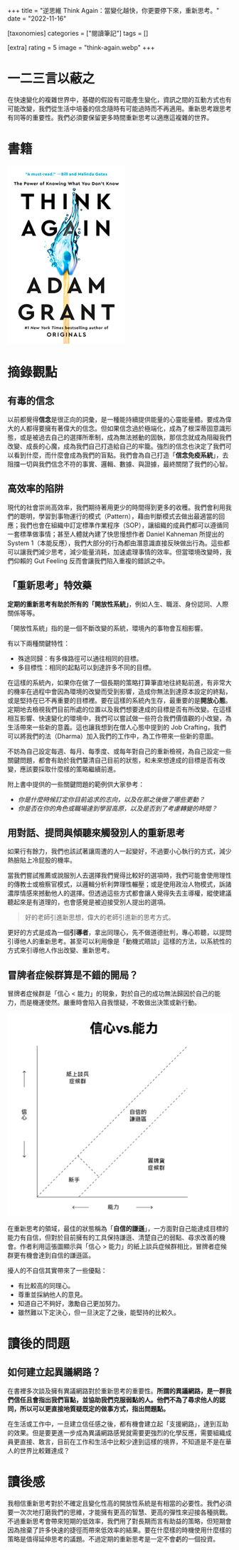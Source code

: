 +++
title = "逆思維 Think Again：當變化越快，你更要停下來，重新思考。"
date = "2022-11-16"

[taxonomies]
categories = ["閱讀筆記"]
tags = []

[extra]
rating = 5
image = "think-again.webp"
+++

# 一二三言以蔽之

在快速變化的複雜世界中，基礎的假設有可能產生變化，資訊之間的互動方式也有可能改變，我們從生活中培養的信念隨時有可能過時而不再適用。重新思考跟思考有同等的重要性。我們必須要保留更多時間重新思考以適應這複雜的世界。

# 書籍

[![](think-again.webp)](https://www.goodreads.com/book/show/55539565-think-again)

# 摘錄觀點

## 有毒的信念

以前都覺得**信念**是很正向的詞彙，是一種能持續提供能量的心靈能量體。要成為偉大的人都得要擁有著偉大的信念。但如果信念過於極端化，成為了根深蒂固意識形態，或是被過去自己的選擇所牽制，成為無法撼動的固執，那信念就成為阻礙我們改變、成長的心魔，成為我們自己打造給自己的牢籠。強烈的信念也決定了我們可以看到什麼，而什麼會成為我們的盲點。我們會為自己打造「**信念免疫系統**」，去阻擋一切與我們信念不符的事實、邏輯、數據、與證據，最終關閉了我們的心智。

## 高效率的陷阱

現代的社會崇尚高效率，我們期待著用更少的時間得到更多的收穫。我們會利用我們的聰明，學習到事物運行的模式（Pattern），藉由判斷模式去做出最適當的回應；我們也會在組織中訂定標準作業程序（SOP），讓組織的成員們都可以遵循同一套標準做事情；甚至人體就內建了快思慢想作者 Daniel Kahneman 所提出的 System 1（本能反應），我們大部分的行為都由潛意識直接反映做出行為。這些都可以讓我們減少思考，減少能量消耗，加速處理事情的效率。但當環境改變時，我們仰賴的 Gut Feeling 反而會讓我們陷入重複的錯誤之中。

## 「重新思考」特效藥

**定期的重新思考有助於所有的「開放性系統」**，例如人生、職涯、身份認同、人際關係等等。

「開放性系統」指的是一個不斷改變的系統，環境內的事物會互相影響。

有以下兩種關鍵特性：
* 殊途同歸：有多條路徑可以通往相同的目標。
* 多目標性：相同的起點可以到達許多不同的目標。

在這樣的系統內，如果你在做了一個長期的策略打算筆直地往終點前進，有非常大的機率在過程中會因為環境的改變而受到影響，造成你無法到達原本設定的終點，或是堅持在已不再重要的目標裡。要在這樣的系統內生存，最重要的是**開放心態**。定期地去檢視我們目前所處的位置以及我們想要達成的目標是否有所改變。在這樣相互影響、快速變化的環境中，我們可以嘗試做一些符合我們價值觀的小改變，為生活帶來一些新的意義。這也讓我想到在僧人心態中提到的 Job Crafting，我們可以將我們的法（Dharma）加入我們的工作中，為工作帶來一些新的意圖。

不妨為自己設定每週、每月、每季度、或每年對自己的重新檢視，為自己設定一些關鍵問題，都會有助於我們釐清自己目前的狀態，和未來想達成的目標是否有改變，應該要採取什麼樣的策略繼續前進。

附上書中提供的一些關鍵問題的範例供大家參考：

* *你是什麼時候訂定你目前追求的志向，以及在那之後做了哪些更動？*
* *你是否在你的角色或職場達到學習高原，以及是否到了考慮轉變的時間？*

## 用對話、提問與傾聽來觸發別人的重新思考

如果行有餘力，我們也該試著讓周遭的人一起變好，不過要小心執行的方式，減少熱臉貼上冷屁股的機率。

當我們嘗試推薦或說服別人去選擇我們覺得比較好的選項時，我們可能會使用理性的傳教士或檢察官模式，以邏輯分析利弊理性輾壓；或是使用政治人物模式，訴諸濃厚情感來撼動他人的選擇。但透過這些方式都會讓人覺得失去主導權，縱使建議聽起來是有道理的，也會感覺是被迫接受別人提出的選項。

> 好的老師引進新思想，偉大的老師引進新的思考方式。

更好的方式是成為一個**引導者**，拿出同理心，先不做道德批判，專心聆聽，以提問引導他人的重新思考。甚至可以利用像是「動機式晤談」這樣的方法，以系統性的方式來引導他人作出改變、重新思考。

## 冒牌者症候群算是不錯的開局？

冒牌者症候群是「信心 < 能力」的現象，對於自己的成功無法歸因於自己的能力，而是機運使然。嚴重時會陷入自我懷疑，不敢做出決策或新行動。

![](imposter-syndrome.webp)

在重新思考的領域，最佳的狀態稱為「**自信的謙遜**」，一方面對自己能達成目標的能力有自信，但對於目前擁有的工具保持謙遜、清楚自己的弱點、尋求改善的機會。作者利用這張圖顯示與「信心 > 能力」的紙上談兵症候群相比，冒牌者症候群更有機會達到自信的謙遜區。

擾人的不自信其實帶來了一些優點：
* 有比較高的同理心。
* 尊重並採納他人的意見。
* 知道自己不夠好，激勵自己更加努力。
* 雖然難以下定決心，但一旦決定了之後，能堅持的比較久。

# 讀後的問題

## 如何建立起異議網路？

在書裡多次談及擁有異議網路對於重新思考的重要性。**所謂的異議網路，是一群我們信任且會指出我們盲點，並協助我們克服弱點的人。他們不為了尋求他人的認同，所以可以更直接地質疑既定的做事方式，指出問題點。**

在生活或工作中，一旦建立信任感之後，都有機會建立起「支援網路」，達到互助的效果。但是要更進一步成為異議網路感覺就需要更強烈的化學反應，需要組織成員更直接、敢言，目前在工作和生活中比較少達到這樣的境界，不知道是不是在華人的世界比較難達成？

# 讀後感

我相信重新思考對於不確定且變化性高的開放性系統是有相當的必要性。我們必須要一次次地打磨我們的思維，才能擁有更高的智慧、更高的彈性來迎接各種挑戰。不過重新思考會帶來短期的低效率，我們用了對長期而言有助益的策略，但短期會因為捨棄了許多快速的捷徑而帶來低效率的結果。要在什麼樣的時機使用什麼樣的策略是值得延伸思考的議題。不過定期的重新思考是一定不會虧的一個投資。
